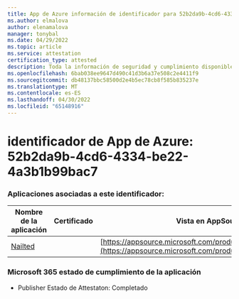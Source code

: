 ```yaml
---
title: App de Azure información de identificador para 52b2da9b-4cd6-4334-be22-4a3b1b99bac7
ms.author: elmalova
author: elenamalova
manager: tonybal
ms.date: 04/29/2022
ms.topic: article
ms.service: attestation
certification_type: attested
description: Toda la información de seguridad y cumplimiento disponible para 52b2da9b-4cd6-4334-be22-4a3b1b99bac7.
ms.openlocfilehash: 6bab038ee9647d490c41d3b6a37e508c2e4411f9
ms.sourcegitcommit: db48137bbc58500d2e4b5ec78cb8f585b835237e
ms.translationtype: MT
ms.contentlocale: es-ES
ms.lasthandoff: 04/30/2022
ms.locfileid: "65148916"
---
```

# <a name="azure-app-id-52b2da9b-4cd6-4334-be22-4a3b1b99bac7"></a>identificador de App de Azure: 52b2da9b-4cd6-4334-be22-4a3b1b99bac7


### <a name="apps-associated-with-this-id"></a>Aplicaciones asociadas a este identificador:
| **Nombre de la aplicación** | **Certificado** | **Vista en AppSource** |
|--------------|---------------|-----------------------|
| [Nailted](../forward/WA200003375.md) |  | [https://appsource.microsoft.com/product/office/WA200003375](https://appsource.microsoft.com/product/office/WA200003375) |

### <a name="microsoft-365-app-compliance-status"></a>Microsoft 365 estado de cumplimiento de la aplicación
- Publisher Estado de Attestaton: Completado
